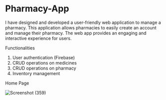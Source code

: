 # Pharmacy-App

I have designed and developed a user-friendly web application to manage a pharmacy. This application allows pharmacies to easily create an account and manage their pharmacy. The web app provides an engaging and interactive experience for users.

Functionalities

1. User authentication (Firebase)
2. CRUD operations on medicines
3. CRUD operations on pharmacy
4. Inventory management

Home Page

![Screenshot (359)](https://github.com/TharushaRehan/Pharmacy-App/assets/101706353/49967772-3b32-4c2e-b9ce-d7bf58a108db)
